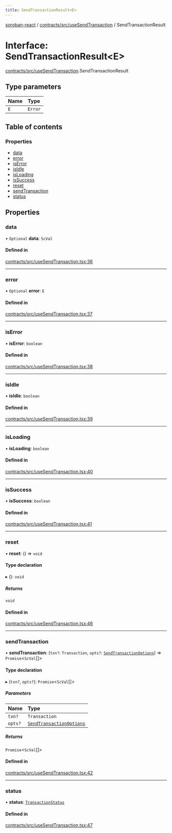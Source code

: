 ```yaml
---
title: SendTransactionResult<E>
---
```

[soroban-react](../README.md) / [contracts/src/useSendTransaction](../modules/contracts_src_useSendTransaction.md) / SendTransactionResult

# Interface: SendTransactionResult<E\>

[contracts/src/useSendTransaction](../modules/contracts_src_useSendTransaction.md).SendTransactionResult

## Type parameters

| Name | Type |
| :------ | :------ |
| `E` | `Error` |

## Table of contents

### Properties

- [data](contracts_src_useSendTransaction.SendTransactionResult.md#data)
- [error](contracts_src_useSendTransaction.SendTransactionResult.md#error)
- [isError](contracts_src_useSendTransaction.SendTransactionResult.md#iserror)
- [isIdle](contracts_src_useSendTransaction.SendTransactionResult.md#isidle)
- [isLoading](contracts_src_useSendTransaction.SendTransactionResult.md#isloading)
- [isSuccess](contracts_src_useSendTransaction.SendTransactionResult.md#issuccess)
- [reset](contracts_src_useSendTransaction.SendTransactionResult.md#reset)
- [sendTransaction](contracts_src_useSendTransaction.SendTransactionResult.md#sendtransaction)
- [status](contracts_src_useSendTransaction.SendTransactionResult.md#status)

## Properties

### data

• `Optional` **data**: `ScVal`

#### Defined in

[contracts/src/useSendTransaction.tsx:36](https://github.com/esteblock/soroban-react/blob/bb43fd8/packages/contracts/src/useSendTransaction.tsx#L36)

___

### error

• `Optional` **error**: `E`

#### Defined in

[contracts/src/useSendTransaction.tsx:37](https://github.com/esteblock/soroban-react/blob/bb43fd8/packages/contracts/src/useSendTransaction.tsx#L37)

___

### isError

• **isError**: `boolean`

#### Defined in

[contracts/src/useSendTransaction.tsx:38](https://github.com/esteblock/soroban-react/blob/bb43fd8/packages/contracts/src/useSendTransaction.tsx#L38)

___

### isIdle

• **isIdle**: `boolean`

#### Defined in

[contracts/src/useSendTransaction.tsx:39](https://github.com/esteblock/soroban-react/blob/bb43fd8/packages/contracts/src/useSendTransaction.tsx#L39)

___

### isLoading

• **isLoading**: `boolean`

#### Defined in

[contracts/src/useSendTransaction.tsx:40](https://github.com/esteblock/soroban-react/blob/bb43fd8/packages/contracts/src/useSendTransaction.tsx#L40)

___

### isSuccess

• **isSuccess**: `boolean`

#### Defined in

[contracts/src/useSendTransaction.tsx:41](https://github.com/esteblock/soroban-react/blob/bb43fd8/packages/contracts/src/useSendTransaction.tsx#L41)

___

### reset

• **reset**: () => `void`

#### Type declaration

▸ (): `void`

##### Returns

`void`

#### Defined in

[contracts/src/useSendTransaction.tsx:46](https://github.com/esteblock/soroban-react/blob/bb43fd8/packages/contracts/src/useSendTransaction.tsx#L46)

___

### sendTransaction

• **sendTransaction**: (`txn?`: `Transaction`, `opts?`: [`SendTransactionOptions`](contracts_src_useSendTransaction.SendTransactionOptions.md)) => `Promise`<`ScVal`[]\>

#### Type declaration

▸ (`txn?`, `opts?`): `Promise`<`ScVal`[]\>

##### Parameters

| Name | Type |
| :------ | :------ |
| `txn?` | `Transaction` |
| `opts?` | [`SendTransactionOptions`](contracts_src_useSendTransaction.SendTransactionOptions.md) |

##### Returns

`Promise`<`ScVal`[]\>

#### Defined in

[contracts/src/useSendTransaction.tsx:42](https://github.com/esteblock/soroban-react/blob/bb43fd8/packages/contracts/src/useSendTransaction.tsx#L42)

___

### status

• **status**: [`TransactionStatus`](../modules/contracts_src_useSendTransaction.md#transactionstatus)

#### Defined in

[contracts/src/useSendTransaction.tsx:47](https://github.com/esteblock/soroban-react/blob/bb43fd8/packages/contracts/src/useSendTransaction.tsx#L47)
